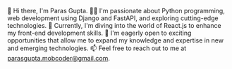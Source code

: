 👋 Hi there, I'm Paras Gupta.
👨‍💻 I'm passionate about Python programming, web development using Django and FastAPI, and exploring cutting-edge technologies.
🌱 Currently, I'm diving into the world of React.js to enhance my front-end development skills.
💼 I'm eagerly open to exciting opportunities that allow me to expand my knowledge and expertise in new and emerging technologies.
📫 Feel free to reach out to me at parasgupta.mobcoder@gmail.com.
<!---
parasgmob/parasgmob is a ✨ special ✨ repository because its `README.md` (this file) appears on your GitHub profile.
You can click the Preview link to take a look at your changes.
--->
